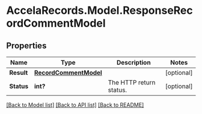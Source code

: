 # AccelaRecords.Model.ResponseRecordCommentModel
## Properties

Name | Type | Description | Notes
------------ | ------------- | ------------- | -------------
**Result** | [**RecordCommentModel**](RecordCommentModel.md) |  | [optional] 
**Status** | **int?** | The HTTP return status. | [optional] 

[[Back to Model list]](../README.md#documentation-for-models) [[Back to API list]](../README.md#documentation-for-api-endpoints) [[Back to README]](../README.md)

